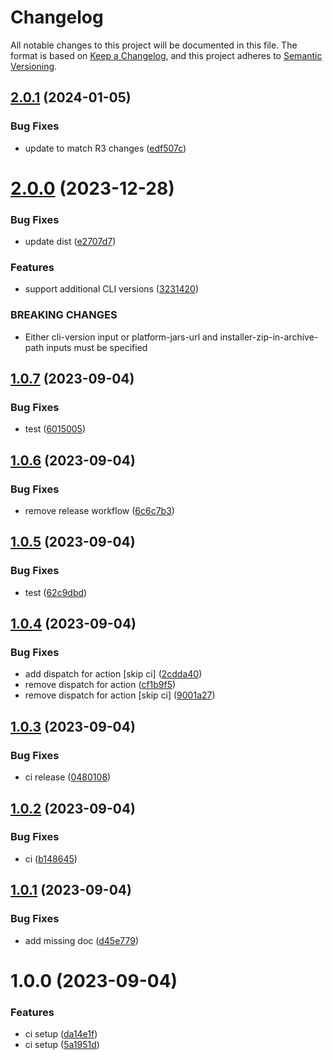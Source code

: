 # Changelog

All notable changes to this project will be documented in this file.
The format is based on [Keep a Changelog](https://keepachangelog.com/en/1.0.0/),
and this project adheres to [Semantic Versioning](https://semver.org/spec/v2.0.0.html).

## [2.0.1](https://github.com/manosbatsis/corda5-cli-action/compare/v2.0.0...v2.0.1) (2024-01-05)


### Bug Fixes

* update to match R3 changes ([edf507c](https://github.com/manosbatsis/corda5-cli-action/commit/edf507cb6a86be71b0d342bea972fbf07cc53f67))

# [2.0.0](https://github.com/manosbatsis/corda5-cli-action/compare/v1.0.7...v2.0.0) (2023-12-28)


### Bug Fixes

* update dist ([e2707d7](https://github.com/manosbatsis/corda5-cli-action/commit/e2707d7c9264f98f4c7adc1e4bf52c5dc1fec73a))


### Features

* support additional CLI versions ([3231420](https://github.com/manosbatsis/corda5-cli-action/commit/323142005d89aaf03cde0d0b8d35e687a13a8dde))


### BREAKING CHANGES

* Either cli-version input or platform-jars-url and installer-zip-in-archive-path inputs must be specified

## [1.0.7](https://github.com/manosbatsis/corda5-cli-action/compare/v1.0.6...v1.0.7) (2023-09-04)


### Bug Fixes

* test ([6015005](https://github.com/manosbatsis/corda5-cli-action/commit/6015005788100783f7921c23b9551868c804fa5a))

## [1.0.6](https://github.com/manosbatsis/corda5-cli-action/compare/v1.0.5...v1.0.6) (2023-09-04)


### Bug Fixes

* remove release workflow ([6c6c7b3](https://github.com/manosbatsis/corda5-cli-action/commit/6c6c7b3bbd576191e8bffaa22113feec3a728ffc))

## [1.0.5](https://github.com/manosbatsis/corda5-cli-action/compare/v1.0.4...v1.0.5) (2023-09-04)


### Bug Fixes

* test ([62c9dbd](https://github.com/manosbatsis/corda5-cli-action/commit/62c9dbd46d7f06b0bc97469c4f1b1468b36cf3c0))

## [1.0.4](https://github.com/manosbatsis/corda5-cli-action/compare/v1.0.3...v1.0.4) (2023-09-04)


### Bug Fixes

* add dispatch for action [skip ci] ([2cdda40](https://github.com/manosbatsis/corda5-cli-action/commit/2cdda40f168fa179eb67e542b85b000561c920e2))
* remove dispatch for action ([cf1b9f5](https://github.com/manosbatsis/corda5-cli-action/commit/cf1b9f5615764a3ffd75eb9d8cb54e35db84f10b))
* remove dispatch for action [skip ci] ([9001a27](https://github.com/manosbatsis/corda5-cli-action/commit/9001a2700694ac073198956c918f45bf434f28fd))

## [1.0.3](https://github.com/manosbatsis/corda5-cli-action/compare/v1.0.2...v1.0.3) (2023-09-04)


### Bug Fixes

* ci release ([0480108](https://github.com/manosbatsis/corda5-cli-action/commit/0480108f5e1b352b7d666fea46799050c0951297))

## [1.0.2](https://github.com/manosbatsis/corda5-cli-action/compare/v1.0.1...v1.0.2) (2023-09-04)


### Bug Fixes

* ci ([b148645](https://github.com/manosbatsis/corda5-cli-action/commit/b148645931f86a426e78f0028f2d847ca9662daf))

## [1.0.1](https://github.com/manosbatsis/corda5-cli-action/compare/v1.0.0...v1.0.1) (2023-09-04)


### Bug Fixes

* add missing doc ([d45e779](https://github.com/manosbatsis/corda5-cli-action/commit/d45e77927b8885e3e4950295fc231cdb47f49bc6))

# 1.0.0 (2023-09-04)


### Features

* ci setup ([da14e1f](https://github.com/manosbatsis/corda5-cli-action/commit/da14e1fc9eacb04a2acc436b06c8319163151a54))
* ci setup ([5a1951d](https://github.com/manosbatsis/corda5-cli-action/commit/5a1951d384d885d36fae7e270c80dc8b9da6c8f4))
